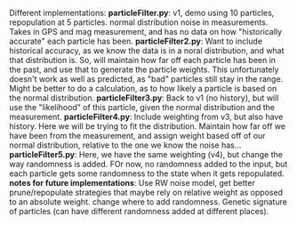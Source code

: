 Different implementations:
**particleFilter.py**: v1, demo using 10 particles, repopulation at 5 particles. normal distribution noise in measurements. Takes in GPS and mag measurement, and has no data on how "historically accurate" each particle has been. 
**particleFilter2.py**: Want to include historical accuracy, as we know the data is in a noral distribution, and what that distribution is. So, will maintain how far off each particle has been in the past, and use that to generate the particle weights. This unfortunately doesn't work as well as predicted, as "bad" particles still stay in the range. Might be better to do a calculation, as to how likely a particle is based on the normal distribution.
**particleFilter3.py**: Back to v1 (no history), but will use the "likelihood" of this particle, given the normal distribution and the measurement. 
**particleFilter4.py**: Include weighting from v3, but also have history. Here we will be trying to fit the distribution. Maintain how far off we have been from the measurement, and assign weight based off of our normal distribution, relative to the one we know the noise has...
**particleFilter5.py**: Here, we have the same weighting (v4), but change the way randomness is added. FOr now, no randomness added to the input, but each particle gets some randomness to the state when it gets repopulated.
**notes for future implementations**: Use RW noise model, get better prune/repopulate strategies that maybe rely on relative weight as opposed to an absolute weight. change where to add randomness. Genetic signature of particles (can have different randomness added at different places). 